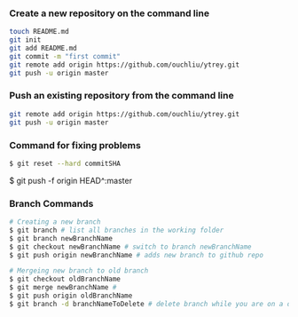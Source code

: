 ### Create a new repository on the command line
``` sh
touch README.md
git init
git add README.md
git commit -m "first commit"
git remote add origin https://github.com/ouchliu/ytrey.git
git push -u origin master
```

### Push an existing repository from the command line
``` sh
git remote add origin https://github.com/ouchliu/ytrey.git
git push -u origin master
```

### Command for fixing problems

```sh
$ git reset --hard commitSHA
```
$ git push -f origin HEAD^:master

### Branch Commands
``` sh
# Creating a new branch
$ git branch # list all branches in the working folder
$ git branch newBranchName
$ git checkout newBranchName # switch to branch newBranchName
$ git push origin newBranchName # adds new branch to github repo

# Mergeing new branch to old branch
$ git checkout oldBranchName
$ git merge newBranchName #
$ git push origin oldBranchName
$ git branch -d branchNameToDelete # delete branch while you are on a different branch
```
